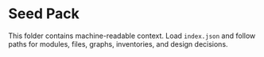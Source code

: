 # Seed Pack

This folder contains machine-readable context. Load `index.json` and follow paths for modules, files, graphs, inventories, and design decisions.